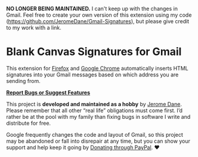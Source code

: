 **NO LONGER BEING MAINTAINED.** I can't keep up with the changes in Gmail. Feel free to create your own version of this extension using my code (https://github.com/JeromeDane/Gmail-Signatures), but please give credit to my work with a link.

Blank Canvas Signatures for Gmail
============================

This extension for [Firefox](https://addons.mozilla.org/en-US/firefox/addon/blank-canvas-gmail-signatures/) and [Google Chrome](https://chrome.google.com/webstore/detail/ijdoblggemelaimffjccmdbmodlppofd) automatically inserts HTML signatures into your Gmail messages based on which address you are sending from. 

**[Report Bugs or Suggest Features](https://gmailsignatures.uservoice.com/forums/164833)**

This project is **developed and maintained as a hobby** by [Jerome Dane](https://profiles.google.com/JeromeDane). Please remember that all other “real life” obligations must come first. I’d rather be at the pool with my family than fixing bugs in software I write and distribute for free.

Google frequently changes the code and layout of Gmail, so this project may be abandoned or fall into disrepair at any time, but you can show your support and help keep it going by [Donating through PayPal](https://www.paypal.com/cgi-bin/webscr?cmd=_s-xclick&hosted_button_id=B53CJ57ZDZZJC). ♥

